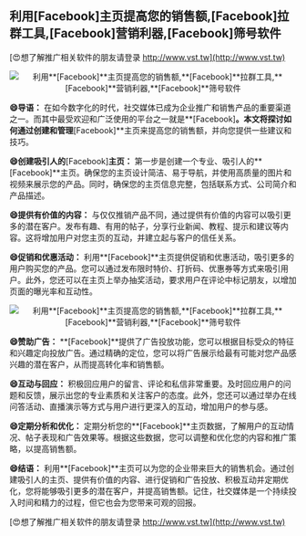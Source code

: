 ## **利用**[Facebook]**主页提高您的销售额,**[Facebook]**拉群工具,**[Facebook]**营销利器,**[Facebook]**筛号软件**

[😍想了解推广相关软件的朋友请登录 http://www.vst.tw](http://www.vst.tw)

 <center><img src="https://vst.tw/MP4/tuiguang/png/2.png" alt="利用**[Facebook]**主页提高您的销售额,**[Facebook]**拉群工具,**[Facebook]**营销利器,**[Facebook]**筛号软件"></center>

**😄导语：**
在如今数字化的时代，社交媒体已成为企业推广和销售产品的重要渠道之一。而其中最受欢迎和广泛使用的平台之一就是**[Facebook]**。本文将探讨如何通过创建和管理**[Facebook]**主页来提高您的销售额，并向您提供一些建议和技巧。

**😄创建吸引人的**[Facebook]**主页：**
第一步是创建一个专业、吸引人的**[Facebook]**主页。确保您的主页设计简洁、易于导航，并使用高质量的图片和视频来展示您的产品。同时，确保您的主页信息完整，包括联系方式、公司简介和产品描述。

**😄提供有价值的内容：**
与仅仅推销产品不同，通过提供有价值的内容可以吸引更多的潜在客户。发布有趣、有用的帖子，分享行业新闻、教程、提示和建议等内容。这将增加用户对您主页的互动，并建立起与客户的信任关系。

**😄促销和优惠活动：**
利用**[Facebook]**主页提供促销和优惠活动，吸引更多的用户购买您的产品。您可以通过发布限时特价、打折码、优惠券等方式来吸引用户。此外，您还可以在主页上举办抽奖活动，要求用户在评论中标记朋友，以增加页面的曝光率和互动性。

 <center><img src="https://vst.tw/MP4/tuiguang/png/0.png" alt="利用**[Facebook]**主页提高您的销售额,**[Facebook]**拉群工具,**[Facebook]**营销利器,**[Facebook]**筛号软件"></center>

**😄赞助广告：**
**[Facebook]**提供了广告投放功能，您可以根据目标受众的特征和兴趣定向投放广告。通过精确的定位，您可以将广告展示给最有可能对您产品感兴趣的潜在客户，从而提高转化率和销售额。

**😄互动与回应：**
积极回应用户的留言、评论和私信非常重要。及时回应用户的问题和反馈，展示出您的专业素质和关注客户的态度。此外，您还可以通过举办在线问答活动、直播演示等方式与用户进行更深入的互动，增加用户的参与感。

**😄定期分析和优化：**
定期分析您的**[Facebook]**主页数据，了解用户的互动情况、帖子表现和广告效果等。根据这些数据，您可以调整和优化您的内容和推广策略，以提高销售额。

**😄结语：**
利用**[Facebook]**主页可以为您的企业带来巨大的销售机会。通过创建吸引人的主页、提供有价值的内容、进行促销和广告投放、积极互动并定期优化，您将能够吸引更多的潜在客户，并提高销售额。记住，社交媒体是一个持续投入时间和精力的过程，但它也会为您带来可观的回报。

[😍想了解推广相关软件的朋友请登录 http://www.vst.tw](http://www.vst.tw)



